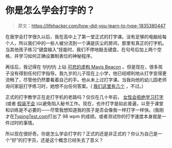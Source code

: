 # 你是怎么学会打字的？

> 原文：<https://lifehacker.com/how-did-you-learn-to-type-1835380447>

在我学会打字很久以后，我在高中上了第一堂正式的打字课。没有足够的电脑给每个人，所以我们中的一些人被分流到一个满是灰尘的房间，那里有真正的打字机。当其他孩子练习“键盘输入”技能时，我们不停地敲击键盘，在句号后加上两个空格，并学习如何正确设置制表位的神秘程序。



再往后，我记得在 fjfjfjfjfj 上钻 [可悲的虚构 Mavis Beacon](https://www.vice.com/en_us/article/kwx5a9/whats-mavis-beacon-up-to-these-days-nothing-shes-fake-926) 。但是现在，很多孩子没有得到任何打字指导。我九岁的儿子现在上小学，他已经顺利地从打字变得更流畅了，尽管他仍然要看着自己的手。他从未上过打字课。当我向他的幼儿园老师询问家庭打字练习时，她想不出任何答案。( [我们这里有几个](https://offspring.lifehacker.com/the-best-web-programs-for-teaching-kids-how-to-type-1818489919) ，不过。)

正式的打字教学正在走打字机的老路吗？仅仅在几十年前， [女性会拒绝学习打字](https://www.wbur.org/cognoscenti/2017/07/20/mother-engineer-irene-sege) (或者 [假装不会](https://books.google.com/books?id=7JQBknc-R7UC&pg=PA96&lpg=PA96&dq=%22refused+to+learn+to+type%22&source=bl&ots=cp5VvlRbxa&sig=ACfU3U0fedDVup91kZ_qzXE34Xo44fttaA&hl=en&sa=X&ved=2ahUKEwjQ9q-0rN_iAhVmuVkKHUOXBbsQ6AEwA3oECAUQAQ#v=onepage&q=%22refused%20to%20learn%20to%20type%22&f=false) )以避免陷入秘书工作。现在，也许打字是如此普遍，以至于课堂和训练是不必要的——尽管我想知道我的孩子是否会像我一样打字一样快。(我刚才在[TypingTest.com](https://books.google.com/books?id=7JQBknc-R7UC&pg=PA96&lpg=PA96&dq=%22refused+to+learn+to+type%22&source=bl&ots=cp5VvlRbxa&sig=ACfU3U0fedDVup91kZ_qzXE34Xo44fttaA&hl=en&sa=X&ved=2ahUKEwjQ9q-0rN_iAhVmuVkKHUOXBbsQ6AEwA3oECAUQAQ#v=onepage&q=%22refused%20to%20learn%20to%20type%22&f=false)打出了 98 wpm 的成绩。或者测试你的打字速度本身就是一件过时的事情。

所以现在很好奇。你是怎么学会打字的？正式的还是非正式的？你认为自己是一个“好”的打字员，还是这个概念已经失去了意义？